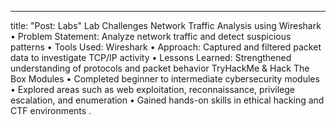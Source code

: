 ---
title: "Post: Labs"
Lab Challenges
Network Traffic Analysis using Wireshark
• Problem Statement: Analyze network traffic and detect suspicious patterns
• Tools Used: Wireshark
• Approach: Captured and filtered packet data to investigate TCP/IP activity
• Lessons Learned: Strengthened understanding of protocols and packet behavior
TryHackMe & Hack The Box Modules
• Completed beginner to intermediate cybersecurity modules
• Explored areas such as web exploitation, reconnaissance, privilege escalation, and enumeration
• Gained hands-on skills in ethical hacking and CTF environments
.
